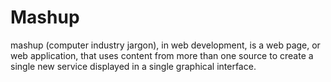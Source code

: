 # Mashup
<p>mashup (computer industry jargon), in web development, is a web page, or web application, that uses content from more than one source to create a single new service displayed in a single graphical interface.</p>

